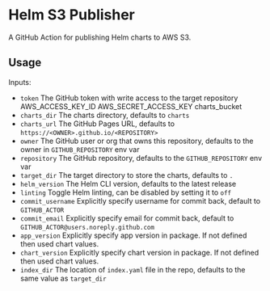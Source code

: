 # Helm S3 Publisher

A GitHub Action for publishing Helm charts to AWS S3.

## Usage

Inputs:
* `token` The GitHub token with write access to the target repository
  AWS_ACCESS_KEY_ID
  AWS_SECRET_ACCESS_KEY
  charts_bucket
* `charts_dir` The charts directory, defaults to `charts`
* `charts_url` The GitHub Pages URL, defaults to `https://<OWNER>.github.io/<REPOSITORY>`
* `owner` The GitHub user or org that owns this repository, defaults to the owner in `GITHUB_REPOSITORY` env var
* `repository` The GitHub repository, defaults to the `GITHUB_REPOSITORY` env var
* `target_dir` The target directory to store the charts, defaults to `.`
* `helm_version` The Helm CLI version, defaults to the latest release
* `linting` Toggle Helm linting, can be disabled by setting it to `off`
* `commit_username` Explicitly specify username for commit back, default to `GITHUB_ACTOR`
* `commit_email` Explicitly specify email for commit back, default to `GITHUB_ACTOR@users.noreply.github.com`
* `app_version` Explicitly specify app version in package. If not defined then used chart values.
* `chart_version` Explicitly specify chart version in package. If not defined then used chart values.
* `index_dir` The location of `index.yaml` file in the repo, defaults to the same value as `target_dir`

